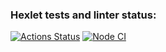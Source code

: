 ### Hexlet tests and linter status:
[![Actions Status](https://github.com/mclyalin/frontend-project-lvl3/workflows/hexlet-check/badge.svg)](https://github.com/mclyalin/frontend-project-lvl3/actions)
[![Node CI](https://github.com/mclyalin/frontend-project-lvl3/actions/workflows/nodejs.yml/badge.svg)](https://github.com/mclyalin/frontend-project-lvl3/actions/workflows/nodejs.yml)
